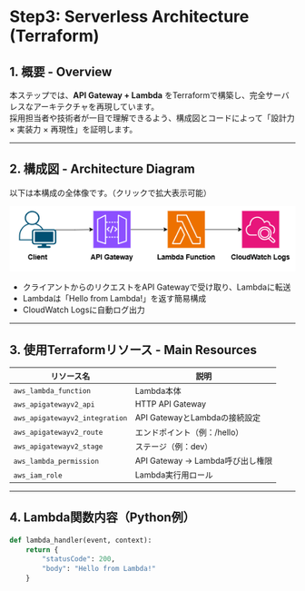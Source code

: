 # Step3: Serverless Architecture (Terraform)

## 1. 概要 - Overview

本ステップでは、**API Gateway + Lambda** をTerraformで構築し、完全サーバレスなアーキテクチャを再現しています。  
採用担当者や技術者が一目で理解できるよう、構成図とコードによって「設計力 × 実装力 × 再現性」を証明します。

---

## 2. 構成図 - Architecture Diagram

以下は本構成の全体像です。（クリックで拡大表示可能）

![serverless_architecture_diagram](./serverless_architecture_diagram.png)

- クライアントからのリクエストをAPI Gatewayで受け取り、Lambdaに転送
- Lambdaは「Hello from Lambda!」を返す簡易構成
- CloudWatch Logsに自動ログ出力

---

## 3. 使用Terraformリソース - Main Resources

| リソース名                     | 説明                            |
|------------------------------|---------------------------------|
| `aws_lambda_function`        | Lambda本体                      |
| `aws_apigatewayv2_api`       | HTTP API Gateway                |
| `aws_apigatewayv2_integration` | API GatewayとLambdaの接続設定  |
| `aws_apigatewayv2_route`     | エンドポイント（例：/hello）   |
| `aws_apigatewayv2_stage`     | ステージ（例：dev）            |
| `aws_lambda_permission`      | API Gateway → Lambda呼び出し権限 |
| `aws_iam_role`               | Lambda実行用ロール             |

---

## 4. Lambda関数内容（Python例）

```python
def lambda_handler(event, context):
    return {
        "statusCode": 200,
        "body": "Hello from Lambda!"
    }
```

